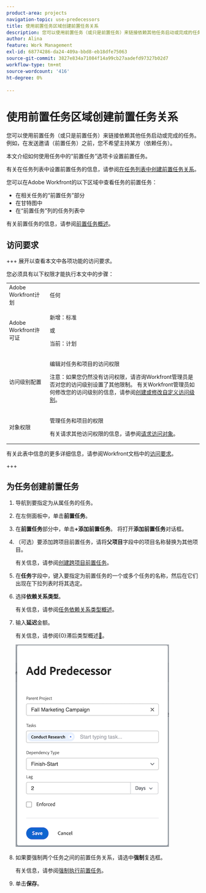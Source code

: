 ```yaml
---
product-area: projects
navigation-topic: use-predecessors
title: 使用前置任务区域创建前置任务关系
description: 您可以使用前置任务（或只是前置任务）来链接依赖其他任务启动或完成的任务。
author: Alina
feature: Work Management
exl-id: 68774286-da24-409a-bbd8-eb18dfe75063
source-git-commit: 3827e834a71084f14a99cb27aadefd97327b02d7
workflow-type: tm+mt
source-wordcount: '416'
ht-degree: 0%

---
```


# 使用前置任务区域创建前置任务关系

<!-- Audited: 5/2025 -->

您可以使用前置任务（或只是前置任务）来链接依赖其他任务启动或完成的任务。 例如，在发送邀请（前置任务）之前，您不希望主持某方（依赖任务）。

本文介绍如何使用任务中的“前置任务”选项卡设置前置任务。

有关在任务列表中设置前置任务的信息，请参阅[在任务列表中创建前置任务关系](../../../manage-work/tasks/use-prdcssrs/create-predecessors-on-task-list.md)。

您可以在Adobe Workfront的以下区域中查看任务的前置任务：

* 在相关任务的“前置任务”部分
* 在甘特图中
* 在“前置任务”列的任务列表中

有关前置任务的信息，请参阅[前置任务概述](../../../manage-work/tasks/use-prdcssrs/predecessors-overview.md)。

## 访问要求

+++ 展开以查看本文中各项功能的访问要求。

您必须具有以下权限才能执行本文中的步骤：

<table style="table-layout:auto"> 
 <col> 
 <col> 
 <tbody> 
  <tr> 
   <td role="rowheader">Adobe Workfront计划</td> 
   <td> <p>任何</p> </td> 
  </tr> 
  <tr> 
   <td role="rowheader">Adobe Workfront许可证</td> 
   <td> 
   <p>新增：标准 </p>
   <p>或 </p>
   <p>当前：计划 </p> </td> 
  </tr> 
  <tr> 
   <td role="rowheader">访问级别配置</td> 
   <td> <p>编辑对任务和项目的访问权限</p> <p>注意：如果您仍然没有访问权限，请咨询Workfront管理员是否对您的访问级别设置了其他限制。 有关Workfront管理员如何修改您的访问级别的信息，请参阅<a href="../../../administration-and-setup/add-users/configure-and-grant-access/create-modify-access-levels.md" class="MCXref xref">创建或修改自定义访问级别</a>。</p> </td> 
  </tr> 
  <tr> 
   <td role="rowheader">对象权限</td> 
   <td> <p>管理任务和项目的权限</p> <p>有关请求其他访问权限的信息，请参阅<a href="../../../workfront-basics/grant-and-request-access-to-objects/request-access.md" class="MCXref xref">请求访问对象</a>。</p> </td> 
  </tr> 
 </tbody> 
</table>

有关此表中信息的更多详细信息，请参阅Workfront文档中的[访问要求](/help/quicksilver/administration-and-setup/add-users/access-levels-and-object-permissions/access-level-requirements-in-documentation.md)。

+++

## 为任务创建前置任务

1. 导航到要指定为从属任务的任务。

1. 在左侧面板中，单击&#x200B;**前置任务**。

1. 在&#x200B;**前置任务**&#x200B;部分中，单击&#x200B;**+添加前置任务**。 将打开&#x200B;**添加前置任务**&#x200B;对话框。

1. （可选）要添加跨项目前置任务，请将&#x200B;**父项目**&#x200B;字段中的项目名称替换为其他项目。

   有关信息，请参阅[创建跨项目前置任务](../../../manage-work/tasks/use-prdcssrs/cross-project-predecessors.md)。

1. 在&#x200B;**任务**&#x200B;字段中，键入要指定为前置任务的一个或多个任务的名称，然后在它们出现在下拉列表时将其选定。

1. 选择&#x200B;**依赖关系类型**。

   有关信息，请参阅[任务依赖关系类型概述](../../../manage-work/tasks/use-prdcssrs/task-dependency-types.md)。

1. 输入&#x200B;**延迟**&#x200B;金额。

   有关信息，请参阅{&#x200B;0}滞后类型概述[&#128279;](../../../manage-work/tasks/use-prdcssrs/lag-types.md)。

   ![添加前置任务对话框](assets/add-predecessor-dialog-box.png)

1. 如果要强制两个任务之间的前置任务关系，请选中&#x200B;**强制**&#x200B;复选框。

   有关信息，请参阅[强制执行前置任务](../../../manage-work/tasks/use-prdcssrs/enforced-predecessors.md)。

1. 单击&#x200B;**保存**。
